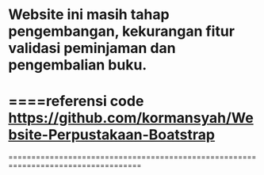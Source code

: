 Website ini masih tahap pengembangan,
kekurangan fitur validasi peminjaman dan pengembalian buku.
===================================================================================
====referensi code https://github.com/kormansyah/Website-Perpustakaan-Boatstrap
 ====
===================================================================================
